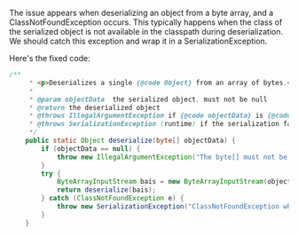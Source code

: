 The issue appears when deserializing an object from a byte array, and a ClassNotFoundException occurs. This typically happens when the class of the serialized object is not available in the classpath during deserialization. We should catch this exception and wrap it in a SerializationException.

Here's the fixed code:

```java
/**
     * <p>Deserializes a single {@code Object} from an array of bytes.</p>
     *
     * @param objectData  the serialized object, must not be null
     * @return the deserialized object
     * @throws IllegalArgumentException if {@code objectData} is {@code null}
     * @throws SerializationException (runtime) if the serialization fails
     */
    public static Object deserialize(byte[] objectData) {
        if (objectData == null) {
            throw new IllegalArgumentException("The byte[] must not be null");
        }
        try {
            ByteArrayInputStream bais = new ByteArrayInputStream(objectData);
            return deserialize(bais);
        } catch (ClassNotFoundException e) {
            throw new SerializationException("ClassNotFoundException while reading cloned object data", e);
        }
    }
```